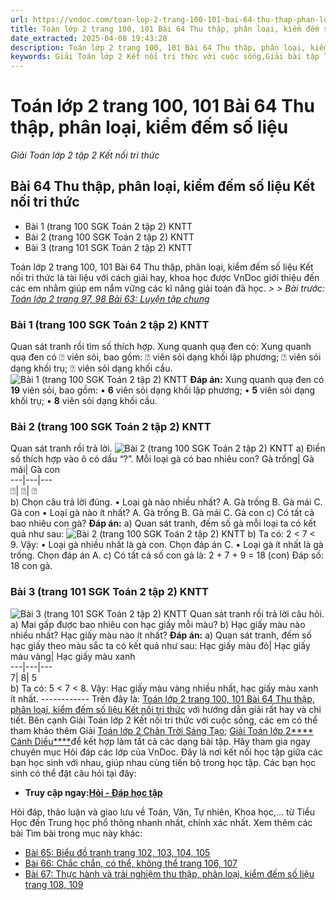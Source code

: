 ```yaml
---
url: https://vndoc.com/toan-lop-2-trang-100-101-bai-64-thu-thap-phan-loai-kiem-dem-so-lieu-266807
title: Toán lớp 2 trang 100, 101 Bài 64 Thu thập, phân loại, kiểm đếm số liệu - Giải Toán lớp 2 tập 2 Kết nối tri thức - VnDoc.com
date_extracted: 2025-04-08 19:43:28
description: Toán lớp 2 trang 100, 101 Bài 64 Thu thập, phân loại, kiểm đếm số liệu Kết nối tri thức được biên soạn bám sát chương trình sách giáo khoa Toán lớp 2 tập 2 KNTT, sẽ giúp học sinh dễ dàng làm bài tập Toán lớp 2 Tập 2.
keywords: Giải Toán lớp 2 Kết nối tri thức với cuộc sống,Giải bài tập Toán lớp 2 Kết nối tri thức,Toán lớp 2,Giải Toán lớp 2,Toán 2,giải Toán 2,bài tập toán lớp 2,toan lop 2,toán lớp 2 tập 2,toán 2 tập 2,giải bài tập toán lớp 2,bài toán lớp 2,Toán lớp 2 trang 100 tập 2,Toán lớp 2 trang 101 tập 2 kết nối,toán lớp 2 trang 100,Toán lớp 2 trang 101 SGK,Toán lớp 2 bài 64 kết nối,Toán lớp 2 tập 2 bài 64
---
```


# Toán lớp 2 trang 100, 101 Bài 64 Thu thập, phân loại, kiểm đếm số liệu
 _Giải Toán lớp 2 tập 2 Kết nối tri thức_
## Bài 64 Thu thập, phân loại, kiểm đếm số liệu Kết nối tri thức
  * Bài 1 \(trang 100 SGK Toán 2 tập 2\) KNTT
  * Bài 2 \(trang 100 SGK Toán 2 tập 2\) KNTT
  * Bài 3 \(trang 101 SGK Toán 2 tập 2\) KNTT

Toán lớp 2 trang 100, 101 Bài 64 Thu thập, phân loại, kiểm đếm số liệu Kết nối tri thức là tài liệu với cách giải hay, khoa học được VnDoc giới thiệu đến các em nhằm giúp em nắm vững các kĩ năng giải toán đã học.
_> > Bài trước: [Toán lớp 2 trang 97, 98 Bài 63: Luyện tập chung](<https://vndoc.com/toan-lop-2-trang-97-98-bai-63-luyen-tap-chung-kn-266806>)_
### Bài 1 \(trang 100 SGK Toán 2 tập 2\) KNTT
Quan sát tranh rồi tìm số thích hợp.
Xung quanh quạ đen có:
Xung quanh quạ đen có ⍰ viên sỏi, bao gồm:
⍰ viên sỏi dạng khối lập phương;
⍰ viên sỏi dạng khối trụ;
⍰ viên sỏi dạng khối cầu.
![Bài 1 \(trang 100 SGK Toán 2 tập 2\) KNTT](https://i.vdoc.vn/data/image/2022/05/31/toan-lop-2-trang-100-101-bai-64-1.jpg)
**Đáp án:**
Xung quanh quạ đen có **19** viên sỏi, bao gồm:
• **6** viên sỏi dạng khối lập phương;
• **5** viên sỏi dạng khối trụ;
• **8** viên sỏi dạng khối cầu.
### Bài 2 \(trang 100 SGK Toán 2 tập 2\) KNTT
Quan sát tranh rồi trả lời.
![Bài 2 \(trang 100 SGK Toán 2 tập 2\) KNTT](https://i.vdoc.vn/data/image/2022/05/31/toan-lop-2-trang-100-101-bai-64-2.jpg)
a\) Điền số thích hợp vào ô có dấu “?”.
Mỗi loại gà có bao nhiêu con?
Gà trống| Gà mái| Gà con  
---|---|---  
⍰| ⍰| ⍰  
b\) Chọn câu trả lời đúng.
• Loại gà nào nhiều nhất?
A. Gà trống B. Gà mái C. Gà con
• Loại gà nào ít nhất?
A. Gà trống B. Gà mái C. Gà con
c\) Có tất cả bao nhiêu con gà?
**Đáp án:**
a\) Quan sát tranh, đếm số gà mỗi loại ta có kết quả như sau:
![Bài 2 \(trang 100 SGK Toán 2 tập 2\) KNTT](https://i.vdoc.vn/data/image/2022/05/31/toan-lop-2-trang-100-101-bai-64-3.jpg)
b\) Ta có: 2 < 7 < 9.
Vậy:
• Loại gà nhiều nhất là gà con.
Chọn đáp án C.
• Loại gà ít nhất là gà trống.
Chọn đáp án A.
c\) Có tất cả số con gà là:
2 + 7 + 9 = 18 \(con\)
Đáp số: 18 con gà.
### Bài 3 \(trang 101 SGK Toán 2 tập 2\) KNTT
![Bài 3 \(trang 101 SGK Toán 2 tập 2\) KNTT](https://i.vdoc.vn/data/image/2022/05/31/toan-lop-2-trang-100-101-bai-64-4.jpg)
Quan sát tranh rồi trả lời câu hỏi.
a\) Mai gấp được bao nhiêu con hạc giấy mỗi màu?
b\) Hạc giấy màu nào nhiều nhất? Hạc giấy màu nào ít nhất?
**Đáp án:**
a\) Quan sát tranh, đếm số hạc giấy theo màu sắc ta có kết quả như sau:
Hạc giấy màu đỏ| Hạc giấy màu vàng| Hạc giấy màu xanh  
---|---|---  
7| 8| 5  
b\) Ta có: 5 < 7 < 8.
Vậy: Hạc giấy màu vàng nhiều nhất, hạc giấy màu xanh ít nhất.
\------------
Trên đây là: [Toán lớp 2 trang 100, 101 Bài 64 Thu thập, phân loại, kiểm đếm số liệu Kết nối tri thức](<https://vndoc.com/toan-lop-2-trang-100-101-bai-64-thu-thap-phan-loai-kiem-dem-so-lieu-266807>) với hướng dẫn giải rất hay và chi tiết. Bên cạnh Giải Toán lớp 2 Kết nối tri thức với cuộc sống, các em có thể tham khảo thêm Giải [Toán lớp 2 Chân Trời Sáng Tạo](<https://vndoc.com/toan-lop-2-sach-chan-troi-sang-tao> "Toán lớp 2 sách Chân Trời Sáng Tạo"); [Giải Toán lớp 2**** Cánh Diều****](<https://vndoc.com/toan-lop-2-sach-canh-dieu>)để kết hợp làm tất cả các dạng bài tập.
Hãy tham gia ngay chuyên mục Hỏi đáp các lớp của VnDoc. Đây là nơi kết nối học tập giữa các bạn học sinh với nhau, giúp nhau cùng tiến bộ trong học tập. Các bạn học sinh có thể đặt câu hỏi tại đây:
  * **Truy cập ngay:[Hỏi - Đáp học tập](<https://vndoc.com/hoi-dap>)**

Hỏi đáp, thảo luận và giao lưu về Toán, Văn, Tự nhiên, Khoa học,... từ Tiểu Học đến Trung học phổ thông nhanh nhất, chính xác nhất.
Xem thêm các bài Tìm bài trong mục này khác:
  * [Bài 65: Biểu đồ tranh trang 102, 103, 104, 105](</toan-lop-2-trang-103-104-105-bai-65-bieu-do-tranh-266825>)
  * [Bài 66: Chắc chắn, có thể, không thể trang 106, 107](</toan-lop-2-trang-106-107-bai-66-chac-chan-co-the-khong-the-266828>)
  * [Bài 67: Thực hành và trải nghiệm thu thập, phân loại, kiểm đếm số liệu trang 108, 109](</toan-lop-2-trang-108-109-bai-67-ket-noi-266830>)

